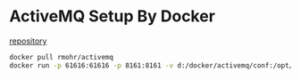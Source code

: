 # ActiveMQ Setup By Docker

[repository](https://hub.docker.com/r/rmohr/activemq/)

```bash
docker pull rmohr/activemq
docker run -p 61616:61616 -p 8161:8161 -v d:/docker/activemq/conf:/opt/activemq/conf -v d:/docker/activemq/data:/opt/activemq/data --name activemq rmohr/activemq
```